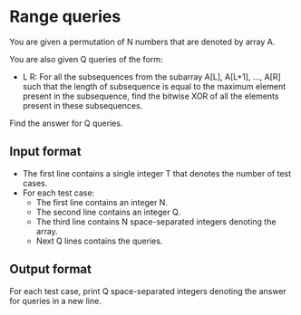 # Range queries

You are given a permutation of N numbers that are denoted by array A.

You are also given Q queries of the form:

- L R: For all the subsequences from the subarray A[L], A[L+1], ..., A[R] such that the length of subsequence is equal to the maximum element present in the subsequence, find the bitwise XOR of all the elements present in these subsequences.

Find the answer for Q queries.

## Input format

- The first line contains a single integer T that denotes the number of test cases.
- For each test case:
  - The first line contains an integer N.
  - The second line contains an integer Q.
  - The third line contains N space-separated integers denoting the array.
  - Next Q lines contains the queries.

## Output format

For each test case, print Q space-separated integers denoting the answer for queries in a new line.
